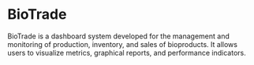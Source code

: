 # BioTrade
BioTrade is a dashboard system developed for the management and monitoring of production, inventory, and sales of bioproducts. It allows users to visualize metrics, graphical reports, and performance indicators.
